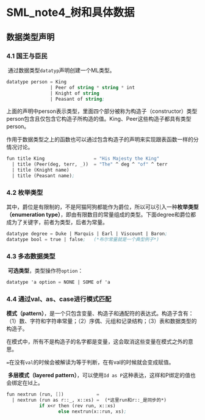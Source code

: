 # SML_note4_树和具体数据

## 数据类型声明

### 4.1 国王与臣民

​	通过数据类型`datatyp`声明创建一个ML类型。

```scheme
datatype person = King
				| Peer of string * string * int
                | Knight of string
                | Peasant of string;
```

​	上面的声明中person表示类型，里面四个部分被称为构造子（constructor）类型person包含且仅包含它构造子所构造的值。King、Peer这些构造子都具有类型person。

​	作用于数据类型之上的函数也可以通过包含构造子的声明来实现跟表函数一样的分情况讨论。

```	scheme
fun title King					= "His Majesty the King"
  | title (Peer(deg, terr, _))	= "The" ^ deg ^ "of" ^ terr
  | title (Knight name)
  | title (Peasant name);
```

### 4.2 枚举类型

​	其中，爵位是有限制的，不是阿猫阿狗都能作为爵位，所以可以引入一种**枚举类型（enumeration type）**，即由有限数目的常量组成的类型。下面degree和爵位都成为了关键字，前者为类型，后者为常量。

```scheme
datatype degree = Duke | Marquis | Earl | Viscount | Baron;
datatype bool = true | false;	(*布尔常量就是一个典型例子*)
```

### 4.3 多态数据类型

​	**可选类型**，类型操作符`option`：

```scheme
datatype 'a option = NONE | SOME of 'a
```

### 4.4 通过val、as、case进行模式匹配

​	**模式（pattern）**，是一个只包含变量、构造子和通配符的表达式。构造子含有：（1）数、字符和字符串常量；（2）序偶、元组和记录结构；（3）表和数据类型的构造子。

​	在模式中，所有不是构造子的名字都是变量，这会取消这些变量在模式之外的意思。

​	`=`在没有`val`的时候会被解读为等于判断，在有val的时候就会变成赋值。

​	**多层模式（layered pattern）**，可以使用`Id as P`这种表达，这样和P绑定的值也会绑定在Id上。

```scheme
fun nextrun (run, [])			 =
  | nextrun (run as r::_, x::xs) =	(*这里run和r::_是同步的*)
  			if x<r then (rev run, x::xs)
  				   else nextrun(x::run, xs);
```

​	